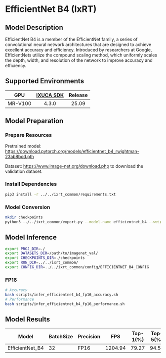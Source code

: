 # EfficientNet B4 (IxRT)

## Model Description

EfficientNet B4 is a member of the EfficientNet family, a series of convolutional neural network architectures that are designed to achieve excellent accuracy and efficiency. Introduced by researchers at Google, EfficientNets utilize the compound scaling method, which uniformly scales the depth, width, and resolution of the network to improve accuracy and efficiency.

## Supported Environments

| GPU    | [IXUCA SDK](https://gitee.com/deep-spark/deepspark#%E5%A4%A9%E6%95%B0%E6%99%BA%E7%AE%97%E8%BD%AF%E4%BB%B6%E6%A0%88-ixuca) | Release |
| :----: | :----: | :----: |
| MR-V100 | 4.3.0     |  25.09  |

## Model Preparation

### Prepare Resources

Pretrained model: <https://download.pytorch.org/models/efficientnet_b4_rwightman-23ab8bcd.pth>

Dataset: <https://www.image-net.org/download.php> to download the validation dataset.

### Install Dependencies

```bash
pip3 install -r ../../ixrt_common/requirements.txt
```

### Model Conversion

```bash
mkdir checkpoints
python3 ../../ixrt_common/export.py --model-name efficientnet_b4 --weight efficientnet_b4_rwightman-23ab8bcd.pth --output checkpoints/efficientnet_b4.onnx
```

## Model Inference

```bash
export PROJ_DIR=./
export DATASETS_DIR=/path/to/imagenet_val/
export CHECKPOINTS_DIR=./checkpoints
export RUN_DIR=../../ixrt_common/
export CONFIG_DIR=../../ixrt_common/config/EFFICIENTNET_B4_CONFIG
```

### FP16

```bash
# Accuracy
bash scripts/infer_efficientnet_b4_fp16_accuracy.sh
# Performance
bash scripts/infer_efficientnet_b4_fp16_performance.sh
```

## Model Results

| Model           | BatchSize | Precision | FPS     | Top-1(%) | Top-5(%) |
| --------------- | --------- | --------- | ------- | -------- | -------- |
| EfficientNet_B4 | 32        | FP16      | 1204.94 | 79.27    | 94.53    |
